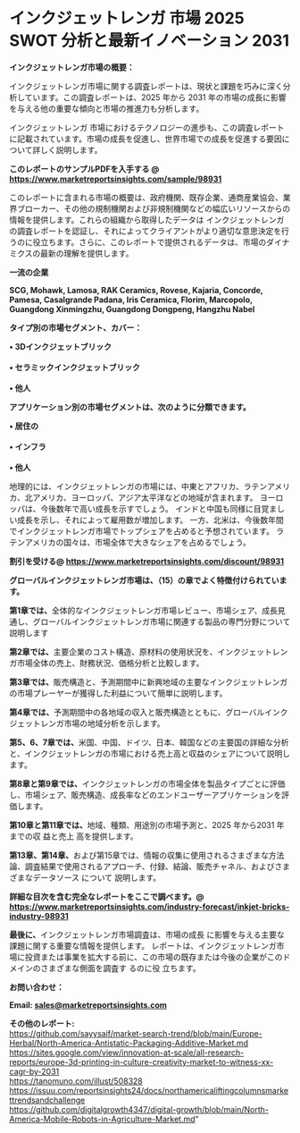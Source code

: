 # インクジェットレンガ 市場 2025 SWOT 分析と最新イノベーション 2031

<strong><b>インクジェットレンガ市場の概要：</b></strong>

インクジェットレンガ市場に関する調査レポートは、現状と課題を巧みに深く分析しています。この調査レポートは、2025 年から 2031 年の市場の成長に影響を与える他の重要な傾向と市場の推進力も分析します。

インクジェットレンガ 市場におけるテクノロジーの進歩も、この調査レポートに記載されています。市場の成長を促進し、世界市場での成長を促進する要因について詳しく説明します。

<strong>このレポートのサンプルPDFを入手する @ <a href=https://www.marketreportsinsights.com/sample/98931>https://www.marketreportsinsights.com/sample/98931</a></strong>

このレポートに含まれる市場の概要は、政府機関、既存企業、通商産業協会、業界ブローカー、その他の規制機関および非規制機関などの幅広いリソースからの情報を提供します。これらの組織から取得したデータは インクジェットレンガ の調査レポートを認証し、それによってクライアントがより適切な意思決定を行うのに役立ちます。さらに、このレポートで提供されるデータは、市場のダイナミクスの最新の理解を提供します。

<strong>一流の企業</strong>

<strong><b>SCG, Mohawk, Lamosa, RAK Ceramics, Rovese, Kajaria, Concorde, Pamesa, Casalgrande Padana, Iris Ceramica, Florim, Marcopolo, Guangdong Xinmingzhu, Guangdong Dongpeng, Hangzhu Nabel</b></strong>

<strong><b>タイプ別の市場セグメント、カバー：</b></strong>

<strong>• 3Dインクジェットブリック<br><br>• セラミックインクジェットブリック<br><br>• 他人</strong>

<strong><b>アプリケーション別の市場セグメントは、次のように分類できます。</b></strong>

<strong>• 居住の<br><br>• インフラ<br><br>• 他人</strong>

 地理的には、インクジェットレンガの市場には、中東とアフリカ、ラテンアメリカ、北アメリカ、ヨーロッパ、アジア太平洋などの地域が含まれます。 ヨーロッパは、今後数年で高い成長を示すでしょう。 インドと中国も同様に目覚ましい成長を示し、それによって雇用数が増加します。 一方、北米は、今後数年間でインクジェットレンガ市場でトップシェアを占めると予想されています。 ラテンアメリカの国々は、市場全体で大きなシェアを占めるでしょう。

<strong>割引を受ける@ <a href=https://www.marketreportsinsights.com/discount/98931>https://www.marketreportsinsights.com/discount/98931</a></strong>

<strong><b>グローバルインクジェットレンガ市場は、（15）の章でよく特徴付けられています。</b></strong>

<strong><b>第</b></strong><strong><b>1章では、</b></strong>全体的なインクジェットレンガ市場レビュー、市場シェア、成長見通し、グローバルインクジェットレンガ市場に関連する製品の専門分野について説明します

<strong><b>第2章では、</b></strong>主要企業のコスト構造、原材料の使用状況を、インクジェットレンガ市場全体の売上、財務状況、価格分析と比較します。

<strong><b>第3章では、</b></strong>販売構造と、予測期間中に新興地域の主要なインクジェットレンガの市場プレーヤーが獲得した利益について簡単に説明します。

<strong><b>第4章では、</b></strong>予測期間中の各地域の収入と販売構造とともに、グローバルインクジェットレンガ市場の地域分析を示します。

<strong><b>第5、6、7章では、</b></strong>米国、中国、ドイツ、日本、韓国などの主要国の詳細な分析と、インクジェットレンガの市場における売上高と収益のシェアについて説明します。

<strong><b>第8章と第9章では、</b></strong>インクジェットレンガの市場全体を製品タイプごとに評価し、市場シェア、販売構造、成長率などのエンドユーザーアプリケーションを評価します。

<strong><b>第10章と第11章では、</b></strong>地域、種類、用途別の市場予測と、2025 年から2031 年までの収 益と売上 高を提供します。

<strong><b>第13章、第14章、</b></strong>および第15章では、情報の収集に使用されるさまざまな方法論、調査結果で使用されるアプローチ、付録、結論、販売チャネル、およびさまざまなデータソース について 説明します。

<strong>詳細な目次を含む完全なレポートをここで調べます。@ <a href=https://www.marketreportsinsights.com/industry-forecast/inkjet-bricks-industry-98931>https://www.marketreportsinsights.com/industry-forecast/inkjet-bricks-industry-98931</a></strong>

<strong><b>最後に、</b></strong>インクジェットレンガ市場調査は、市場の成長 に影響を</a>与える主要な課題に関する重要な情報を提供します。 レポートは、インクジェットレンガ市場に投資または事業を拡大する前に、この市場の既存または今後の企業がこのドメインのさまざまな側面を調査す るのに役 立ちます。

<strong><b>お問い合わせ：</b></strong>

<strong>Email: </strong><a href=mailto:sales@marketreportsinsights.com><strong>sales@marketreportsinsights.com</strong></a>

<strong>その他のレポート:</strong>
<br>
<a href=https://github.com/sayysaif/market-search-trend/blob/main/Europe-Herbal/North-America-Antistatic-Packaging-Additive-Market.md>https://github.com/sayysaif/market-search-trend/blob/main/Europe-Herbal/North-America-Antistatic-Packaging-Additive-Market.md</a>
<br>
<a href=https://sites.google.com/view/innovation-at-scale/all-research-reports/europe-3d-printing-in-culture-creativity-market-to-witness-xx-cagr-by-2031>https://sites.google.com/view/innovation-at-scale/all-research-reports/europe-3d-printing-in-culture-creativity-market-to-witness-xx-cagr-by-2031</a>
<br>
<a href=https://tanomuno.com/illust/508328>https://tanomuno.com/illust/508328</a>
<br>
<a href=https://issuu.com/reportsinsights24/docs/northamericaliftingcolumnsmarkettrendsandchallenge>https://issuu.com/reportsinsights24/docs/northamericaliftingcolumnsmarkettrendsandchallenge</a>
<br>
<a href=https://github.com/digitalgrowth4347/digital-growth/blob/main/North-America-Mobile-Robots-in-Agriculture-Market.md>https://github.com/digitalgrowth4347/digital-growth/blob/main/North-America-Mobile-Robots-in-Agriculture-Market.md</a>"
